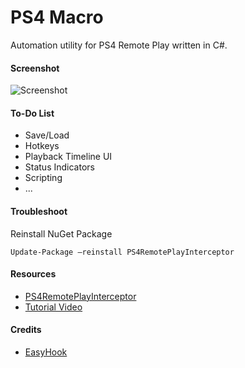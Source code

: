 # PS4 Macro

Automation utility for PS4 Remote Play written in C#.

#### Screenshot

![Screenshot](https://raw.githubusercontent.com/komefai/PS4Macro/master/Screenshot.png)

#### To-Do List

- Save/Load
- Hotkeys
- Playback Timeline UI
- Status Indicators
- Scripting
- ...

#### Troubleshoot

Reinstall NuGet Package

```
Update-Package –reinstall PS4RemotePlayInterceptor
```

#### Resources

- [PS4RemotePlayInterceptor](https://github.com/komefai/PS4RemotePlayInterceptor)
- [Tutorial Video](https://youtu.be/txI9AOEAk58)

#### Credits

- [EasyHook](https://easyhook.github.io/)

